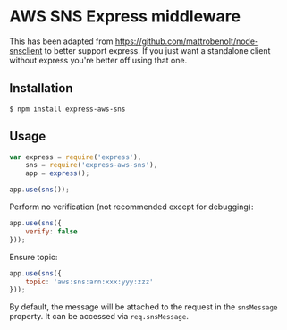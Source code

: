 # AWS SNS Express middleware
This has been adapted from https://github.com/mattrobenolt/node-snsclient
to better support express. If you just want a standalone client without
express you're better off using that one.

## Installation
```
$ npm install express-aws-sns
```

## Usage
```javascript
var express = require('express'),
    sns = require('express-aws-sns'),
    app = express();

app.use(sns());
```

Perform no verification (not recommended except for debugging):
```javascript
app.use(sns({
    verify: false
}));
```

Ensure topic:
```javascript
app.use(sns({
    topic: 'aws:sns:arn:xxx:yyy:zzz'
}));
```

By default, the message will be attached to the request in the `snsMessage`
property. It can be accessed via `req.snsMessage`.